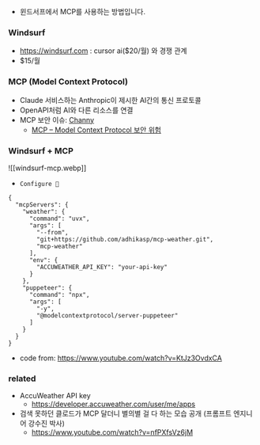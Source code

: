 - 윈드서프에서 MCP를 사용하는 방법입니다.

### Windsurf
- https://windsurf.com : cursor ai($20/월) 와 경쟁 관계
- $15/월

### MCP (Model Context Protocol)
- Claude 서비스하는 Anthropic이 제시한 AI간의 통신 프로토콜
- OpenAPI처럼 AI와 다른 리소스를 연결
- MCP 보안 이슈: [Channy](https://channy.creation.net/blog/author/admin)
  - [MCP – Model Context Protocol 보안 위험](https://channy.creation.net/blog/1937)


### Windsurf + MCP

![[windsurf-mcp.webp]]

- `Configure 🔨`
```
{
  "mcpServers": {
    "weather": {
      "command": "uvx",
      "args": [
        "--from",
        "git+https://github.com/adhikasp/mcp-weather.git",
        "mcp-weather"
      ],
      "env": {
        "ACCUWEATHER_API_KEY": "your-api-key"
      }
    },
    "puppeteer": {
      "command": "npx",
      "args": [
        "-y",
        "@modelcontextprotocol/server-puppeteer"
      ]
    }
  }
}
```
- code from: https://www.youtube.com/watch?v=KtJz3OvdxCA
### related
- AccuWeather API key
  - https://developer.accuweather.com/user/me/apps
- 검색 못하던 클로드가 MCP 달더니 별의별 걸 다 하는 모습 공개 (프롬프트 엔지니어 강수진 박사)
  - https://www.youtube.com/watch?v=nfPXfsVz6jM
